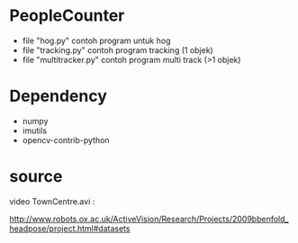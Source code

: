 # PeopleCounter
- file "hog.py" contoh program untuk hog
- file "tracking.py" contoh program tracking (1 objek)
- file "multitracker.py" contoh program multi track (>1 objek) 

# Dependency
- numpy
- imutils
- opencv-contrib-python


# source
 video TownCentre.avi :

 http://www.robots.ox.ac.uk/ActiveVision/Research/Projects/2009bbenfold_headpose/project.html#datasets